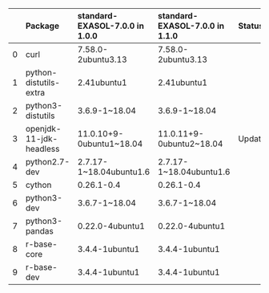 |    | Package                 | standard-EXASOL-7.0.0 in 1.0.0                  | standard-EXASOL-7.0.0 in 1.1.0                | Status   |
|---:|:------------------------|:---------------------------|:-------------------------|:---------|
|  0 | curl                    | 7.58.0-2ubuntu3.13         | 7.58.0-2ubuntu3.13       |          |
|  1 | python-distutils-extra  | 2.41ubuntu1                | 2.41ubuntu1              |          |
|  2 | python3-distutils       | 3.6.9-1~18.04              | 3.6.9-1~18.04            |          |
|  3 | openjdk-11-jdk-headless | 11.0.10+9-0ubuntu1~18.04   | 11.0.11+9-0ubuntu2~18.04 | Updated  |
|  4 | python2.7-dev           | 2.7.17-1~18.04ubuntu1.6    | 2.7.17-1~18.04ubuntu1.6  |          |
|  5 | cython                  | 0.26.1-0.4                 | 0.26.1-0.4               |          |
|  6 | python3-dev             | 3.6.7-1~18.04              | 3.6.7-1~18.04            |          |
|  7 | python3-pandas          | 0.22.0-4ubuntu1            | 0.22.0-4ubuntu1          |          |
|  8 | r-base-core             | 3.4.4-1ubuntu1             | 3.4.4-1ubuntu1           |          |
|  9 | r-base-dev              | 3.4.4-1ubuntu1             | 3.4.4-1ubuntu1           |          |
